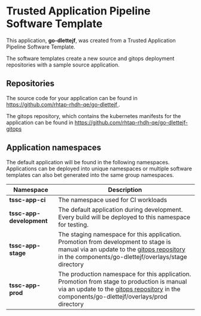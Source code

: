 # Trusted Application Pipeline Software Template

This application, **go-dlettejf**, was created from a Trusted Application Pipeline Software Template.

The software templates create a new source and gitops deployment repositories with a sample source application. 

## Repositories

The source code for your application can be found in [https://github.com/rhtap-rhdh-qe/go-dlettejf ](https://github.com/rhtap-rhdh-qe/go-dlettejf ).
 
The gitops repository, which contains the kubernetes manifests for the application can be found in 
[https://github.com/rhtap-rhdh-qe/go-dlettejf-gitops ](https://github.com/rhtap-rhdh-qe/go-dlettejf-gitops ) 

## Application namespaces 

The default application will be found in the following namespaces. Applications can be deployed into unique namespaces or multiple software templates can also bet generated into the same group namespaces.  

|  Namespace   |  Description   |  
| -------- | -------- |
| **tssc-app-ci** | The namespace used for CI workloads |
| **tssc-app-development** | The default application during development. Every build will be deployed to this namespace for testing. |
| **tssc-app-stage** | The staging namespace for this application. Promotion from development to stage is manual via an update to the [gitops repository](https://github.com/rhtap-rhdh-qe/go-dlettejf-gitops ) in the components/go-dlettejf/overlays/stage directory |
| **tssc-app-prod** | The production namespace for this application. Promotion from stage to production is manual via an update to the [gitops repository](https://github.com/rhtap-rhdh-qe/go-dlettejf-gitops ) in the components/go-dlettejf/overlays/prod directory |